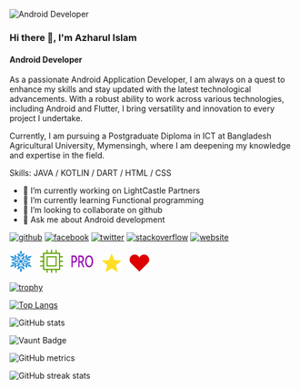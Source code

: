 ![Android Developer](https://scontent.fdac139-1.fna.fbcdn.net/v/t39.30808-6/306753878_451051030391169_1565305672007837374_n.jpg?_nc_cat=107&ccb=1-7&_nc_sid=6ee11a&_nc_ohc=h3O8WREG9jsQ7kNvgGpFbZN&_nc_ht=scontent.fdac139-1.fna&oh=00_AYA64xnvZUhnxWvuotJ_-GwvazhBmAKM560Ni-_Wk76lzA&oe=6695A2AA)

### Hi there 👋, I'm Azharul Islam
#### Android Developer


As a passionate Android Application Developer, I am always on a quest to enhance my skills and stay updated with the latest technological advancements. With a robust ability to work across various technologies, including Android and Flutter, I bring versatility and innovation to every project I undertake.

Currently, I am pursuing a Postgraduate Diploma in ICT at Bangladesh Agricultural University, Mymensingh, where I am deepening my knowledge and expertise in the field.

Skills: JAVA / KOTLIN / DART / HTML / CSS

- 🔭 I’m currently working on LightCastle Partners 
- 🌱 I’m currently learning Functional programming 
- 👯 I’m looking to collaborate on github 
- 💬 Ask me about Android development 


[<img src='https://cdn.jsdelivr.net/npm/simple-icons@3.0.1/icons/github.svg' alt='github' height='40'>](https://github.com/azadbasis)  [<img src='https://cdn.jsdelivr.net/npm/simple-icons@3.0.1/icons/facebook.svg' alt='facebook' height='40'>](https://www.facebook.com/azadidb)  [<img src='https://cdn.jsdelivr.net/npm/simple-icons@3.0.1/icons/twitter.svg' alt='twitter' height='40'>](https://twitter.com/azadaccamc)  [<img src='https://cdn.jsdelivr.net/npm/simple-icons@3.0.1/icons/stackoverflow.svg' alt='stackoverflow' height='40'>](https://stackoverflow.com/users/https://stackoverflow.com/users/9520677/azharul-islam)  [<img src='https://cdn.jsdelivr.net/npm/simple-icons@3.0.1/icons/icloud.svg' alt='website' height='40'>](https://azadbasis.github.io/azharul.github.io/)  

<a href='https://archiveprogram.github.com/'><img src='https://raw.githubusercontent.com/acervenky/animated-github-badges/master/assets/acbadge.gif' width='40' height='40'></a> <a href='https://docs.github.com/en/developers'><img src='https://raw.githubusercontent.com/acervenky/animated-github-badges/master/assets/devbadge.gif' width='40' height='40'></a> <a href='https://github.com/pricing'><img src='https://raw.githubusercontent.com/acervenky/animated-github-badges/master/assets/pro.gif' width='40' height='40'></a> <a href='https://stars.github.com/'><img src='https://raw.githubusercontent.com/acervenky/animated-github-badges/master/assets/starbadge.gif' width='35' height='35'></a> <a href='https://docs.github.com/en/github/supporting-the-open-source-community-with-github-sponsors'><img src='https://raw.githubusercontent.com/acervenky/animated-github-badges/master/assets/sponsorbadge.gif' width='35' height='35'></a> 

[![trophy](https://github-profile-trophy.vercel.app/?username=azadbasis)](https://github.com/ryo-ma/github-profile-trophy)

[![Top Langs](https://github-readme-stats.vercel.app/api/top-langs/?username=azadbasis)](https://github.com/anuraghazra/github-readme-stats)

![GitHub stats](https://github-readme-stats.vercel.app/api?username=azadbasis&show_icons=true&count_private=true)  

![Vaunt Badge](https://api.vaunt.dev/v1/github/entities/azadbasis/contributions?format=svg&private=true)  

![GitHub metrics](https://metrics.lecoq.io/azadbasis)  

![GitHub streak stats](https://streak-stats.demolab.com/?user=azadbasis)  

